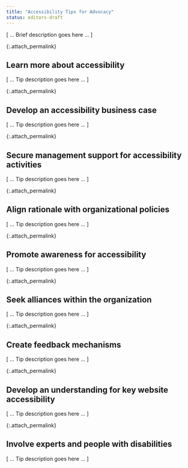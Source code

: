 ```yaml
---
title: "Accessibility Tips for Advocacy"
status: editors-draft
---
```


[ ... Brief description goes here ... ]

{:.attach_permalink}
## Learn more about accessibility

[ ... Tip description goes here ... ]

{:.attach_permalink}
## Develop an accessibility business case

[ ... Tip description goes here ... ]

{:.attach_permalink}
## Secure management support for accessibility activities

[ ... Tip description goes here ... ]

{:.attach_permalink}
## Align rationale with organizational policies

[ ... Tip description goes here ... ]

{:.attach_permalink}
## Promote awareness for accessibility

[ ... Tip description goes here ... ]

{:.attach_permalink}
## Seek alliances within the organization

[ ... Tip description goes here ... ]

{:.attach_permalink}
## Create feedback mechanisms

[ ... Tip description goes here ... ]

{:.attach_permalink}
## Develop an understanding for key website accessibility

[ ... Tip description goes here ... ]

{:.attach_permalink}
## Involve experts and people with disabilities

[ ... Tip description goes here ... ]